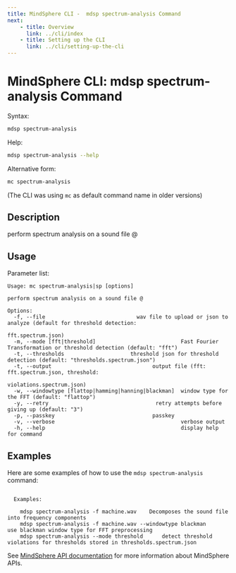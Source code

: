 ```yaml
---
title: MindSphere CLI -  mdsp spectrum-analysis Command
next:
    - title: Overview
      link: ../cli/index
    - title: Setting up the CLI
      link: ../cli/setting-up-the-cli
---
```


# MindSphere CLI: mdsp spectrum-analysis Command

Syntax:

```bash
mdsp spectrum-analysis
```

Help:

```bash
mdsp spectrum-analysis --help
```

Alternative form:

```bash
mc spectrum-analysis
```

(The CLI was using `mc` as default command name in older versions)

## Description

perform spectrum analysis on a sound file @

## Usage

Parameter list:

```text
Usage: mc spectrum-analysis|sp [options]

perform spectrum analysis on a sound file @

Options:
  -f, --file                             wav file to upload or json to analyze (default for threshold detection:
                                                       fft.spectrum.json)
  -m, --mode [fft|threshold]                           Fast Fourier Transformation or threshold detection (default: "fft")
  -t, --thresholds                     threshold json for threshold detection (default: "thresholds.spectrum.json")
  -t, --output                                output file (fft: fft.spectrum.json, threshold:
                                                       violations.spectrum.json)
  -w, --windowtype [flattop|hamming|hanning|blackman]  window type for the FFT (default: "flattop")
  -y, --retry                                  retry attempts before giving up (default: "3")
  -p, --passkey                               passkey
  -v, --verbose                                        verbose output
  -h, --help                                           display help for command

```

## Examples

Here are some examples of how to use the `mdsp spectrum-analysis` command:

```text

  Examples:

    mdsp spectrum-analysis -f machine.wav  	 Decomposes the sound file into frequency components
    mdsp spectrum-analysis -f machine.wav --windowtype blackman 	 use blackman window type for FFT preprocessing
    mdsp spectrum-analysis --mode threshold 	 detect threshold violations for thresholds stored in thresholds.spectrum.json

```

See [MindSphere API documentation](https://documentation.mindsphere.io/MindSphere/apis/index.html) for more information about MindSphere APIs.